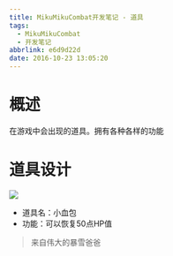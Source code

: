 ```yaml
---
title: MikuMikuCombat开发笔记 - 道具
tags:
  - MikuMikuCombat
  - 开发笔记
abbrlink: e6d9d22d
date: 2016-10-23 13:05:20
---
```


# 概述 #
在游戏中会出现的道具。拥有各种各样的功能

# 道具设计 #

![](/images/mmc/小血包.png)

- 道具名：小血包
- 功能：可以恢复50点HP值
> 来自伟大的暴雪爸爸

